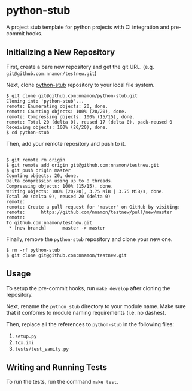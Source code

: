 # python-stub

A project stub template for python projects with CI integration and pre-commit hooks.

## Initializing a New Repository

First, create a bare new repository and get the git URL. (e.g. `git@github.com:nnamon/testnew.git`)

Next, clone [python-stub](https://github.com/nnamon/python-stub) repository to your local file
system.

```shell
$ git clone git@github.com:nnamon/python-stub.git
Cloning into 'python-stub'...
remote: Enumerating objects: 20, done.
remote: Counting objects: 100% (20/20), done.
remote: Compressing objects: 100% (15/15), done.
remote: Total 20 (delta 0), reused 17 (delta 0), pack-reused 0
Receiving objects: 100% (20/20), done.
$ cd python-stub
```

Then, add your remote repository and push to it.

```shell

$ git remote rm origin
$ git remote add origin git@github.com:nnamon/testnew.git
$ git push origin master
Counting objects: 20, done.
Delta compression using up to 8 threads.
Compressing objects: 100% (15/15), done.
Writing objects: 100% (20/20), 3.75 KiB | 3.75 MiB/s, done.
Total 20 (delta 0), reused 20 (delta 0)
remote:
remote: Create a pull request for 'master' on GitHub by visiting:
remote:      https://github.com/nnamon/testnew/pull/new/master
remote:
To github.com:nnamon/testnew.git
 * [new branch]      master -> master
```

Finally, remove the `python-stub` repository and clone your new one.

```shell
$ rm -rf python-stub
$ git clone git@github.com:nnamon/testnew.git
```

## Usage

To setup the pre-commit hooks, run `make develop` after cloning the repository.

Next, rename the `python_stub` directory to your module name. Make sure that it conforms to module
naming requirements (i.e. no dashes).

Then, replace all the references to `python-stub` in the following files:

1. `setup.py`
2. `tox.ini`
3. `tests/test_sanity.py`

## Writing and Running Tests

To run the tests, run the command `make test`.
